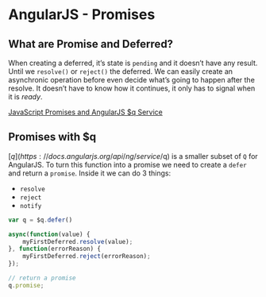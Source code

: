 # AngularJS - Promises


## What are Promise and Deferred?

When creating a deferred, it’s state is `pending` and it doesn’t have any result. Until we `resolve()` or `reject()` the deferred. We can easily create an asynchronic operation before even decide what’s going to happen after the resolve. It doesn’t have to know how it continues, it only has to signal when it is _ready_.

[JavaScript Promises and AngularJS $q Service](http://www.webdeveasy.com/javascript-promises-and-angularjs-q-service/)

## Promises with $q

[$q](https://docs.angularjs.org/api/ng/service/$q) is a smaller subset of `Q` for AngularJS. To turn this function into a promise we need to create a `defer` and return a `promise`. Inside it we can do 3 things:

- `resolve`
- `reject`
- `notify`


```js
var q = $q.defer()

async(function(value) {  
    myFirstDeferred.resolve(value);
}, function(errorReason) {
    myFirstDeferred.reject(errorReason);
});

// return a promise
q.promise;

```
